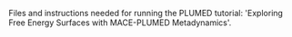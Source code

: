 Files and instructions needed for running the PLUMED tutorial: 'Exploring Free Energy Surfaces with MACE-PLUMED Metadynamics'.
